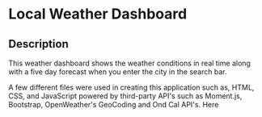 # Local Weather Dashboard

## Description
This weather dashboard shows the weather conditions in real time along with a five day forecast when you enter the city in the search bar. 

A few different files were used in creating this application such as, HTML, CSS, and JavaScript powered by third-party API's such as Moment.js, Bootstrap, OpenWeather's GeoCoding and Ond Cal API's. Here

